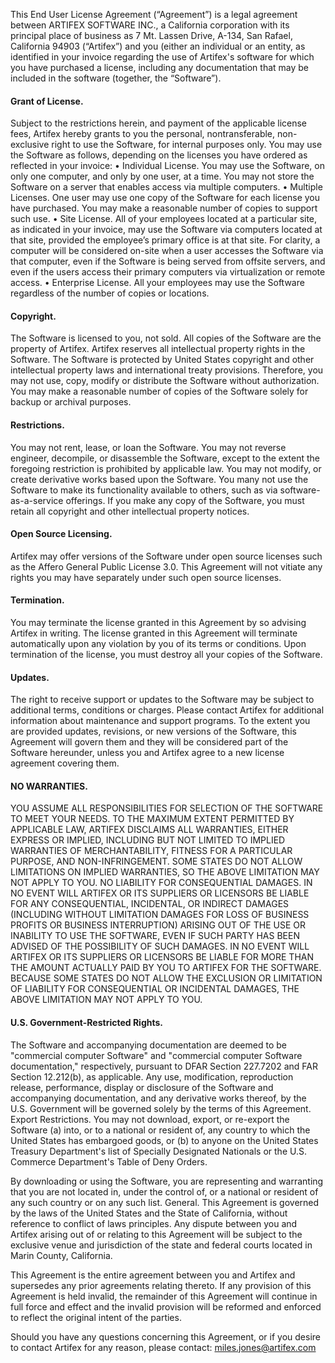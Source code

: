 This End User License Agreement (“Agreement”) is a legal agreement between ARTIFEX SOFTWARE INC., a California corporation with its principal place of business as 7 Mt. Lassen Drive, A-134, San Rafael, California 94903 (“Artifex”) and you (either an individual or an entity, as identified in your invoice regarding the use of Artifex's software for which you have purchased a license, including any documentation that may be included in the software (together, the “Software”). 

#### Grant of License. 
Subject to the restrictions herein, and payment of the applicable license fees, Artifex hereby grants to you the personal, nontransferable, non-exclusive right to use the Software, for internal purposes only. You may use the Software as follows, depending on the licenses you have ordered as reflected in your invoice: 
• Individual License. You may use the Software, on only one computer, and only by one user, at a time. You may not store the Software on a server that enables access via multiple computers. 
• Multiple Licenses. One user may use one copy of the Software for each license you have purchased. You may make a reasonable number of copies to support such use. 
• Site License. All of your employees located at a particular site, as indicated in your invoice, may use the Software via computers located at that site, provided the employee’s primary office is at that site. For clarity, a computer will be considered on-site when a user accesses the Software via that computer, even if the Software is being served from offsite servers, and even if the users access their primary computers via virtualization or remote access. 
• Enterprise License. All your employees may use the Software regardless of the number of copies or locations. 

#### Copyright. 
The Software is licensed to you, not sold. All copies of the Software are the property of Artifex. Artifex reserves all intellectual property rights in the Software. The Software is protected by United States copyright and other intellectual property laws and international treaty provisions. Therefore, you may not use, copy, modify or distribute the Software without authorization. You may make a reasonable number of copies of the Software solely for backup or archival purposes. 

#### Restrictions. 
You may not rent, lease, or loan the Software. You may not reverse engineer, decompile, or disassemble the Software, except to the extent the foregoing restriction is prohibited by applicable law. You may not modify, or create derivative works based upon the Software. You many not use the Software to make its functionality available to others, such as via software-as-a-service offerings. If you make any copy of the Software, you must retain all copyright and other intellectual property notices. 

#### Open Source Licensing. 
Artifex may offer versions of the Software under open source licenses such as the Affero General Public License 3.0. This Agreement will not vitiate any rights you may have separately under such open source licenses. 

#### Termination. 
You may terminate the license granted in this Agreement by so advising Artifex in writing. The license granted in this Agreement will terminate automatically upon any violation by you of its terms or conditions. Upon termination of the license, you must destroy all your copies of the Software. 

#### Updates. 
The right to receive support or updates to the Software may be subject to additional terms, conditions or charges. Please contact Artifex for additional information about maintenance and support programs. To the extent you are provided updates, revisions, or new versions of the Software, this Agreement will govern them and they will be considered part of the Software hereunder, unless you and Artifex agree to a new license agreement covering them. 

#### NO WARRANTIES. 
YOU ASSUME ALL RESPONSIBILITIES FOR SELECTION OF THE SOFTWARE TO MEET YOUR NEEDS. TO THE MAXIMUM EXTENT PERMITTED BY APPLICABLE LAW, ARTIFEX DISCLAIMS ALL WARRANTIES, EITHER EXPRESS OR IMPLIED, INCLUDING BUT NOT LIMITED TO IMPLIED WARRANTIES OF MERCHANTABILITY, FITNESS FOR A PARTICULAR PURPOSE, AND NON-INFRINGEMENT. SOME STATES DO NOT ALLOW LIMITATIONS ON IMPLIED WARRANTIES, SO THE ABOVE LIMITATION MAY NOT APPLY TO YOU. NO LIABILITY FOR CONSEQUENTIAL DAMAGES. IN NO EVENT WILL ARTIFEX OR ITS SUPPLIERS OR LICENSORS BE LIABLE FOR ANY CONSEQUENTIAL, INCIDENTAL, OR INDIRECT DAMAGES (INCLUDING WITHOUT LIMITATION DAMAGES FOR LOSS OF BUSINESS PROFITS OR BUSINESS INTERRUPTION) ARISING OUT OF THE USE OR INABILITY TO USE THE SOFTWARE, EVEN IF SUCH PARTY HAS BEEN ADVISED OF THE POSSIBILITY OF SUCH DAMAGES. IN NO EVENT WILL ARTIFEX OR ITS SUPPLIERS OR LICENSORS BE LIABLE FOR MORE THAN THE AMOUNT ACTUALLY PAID BY YOU TO ARTIFEX FOR THE SOFTWARE. BECAUSE SOME STATES DO NOT ALLOW THE EXCLUSION OR LIMITATION OF LIABILITY FOR CONSEQUENTIAL OR INCIDENTAL DAMAGES, THE ABOVE LIMITATION MAY NOT APPLY TO YOU. 

#### U.S. Government-Restricted Rights. 
The Software and accompanying documentation are deemed to be "commercial computer Software" and "commercial computer Software documentation," respectively, pursuant to DFAR Section 227.7202 and FAR Section 12.212(b), as applicable. Any use, modification, reproduction release, performance, display or disclosure of the Software and accompanying documentation, and any derivative works thereof, by the U.S. Government will be governed solely by the terms of this Agreement. Export Restrictions. You may not download, export, or re-export the Software (a) into, or to a national or resident of, any country to which the United States has embargoed goods, or (b) to anyone on the United States Treasury Department's list of Specially Designated Nationals or the U.S. Commerce Department's Table of Deny Orders. 

By downloading or using the Software, you are representing and warranting that you are not located in, under the control of, or a national or resident of any such country or on any such list. General. This Agreement is governed by the laws of the United States and the State of California, without reference to conflict of laws principles. Any dispute between you and Artifex arising out of or relating to this Agreement will be subject to the exclusive venue and jurisdiction of the state and federal courts located in Marin County, California. 

This Agreement is the entire agreement between you and Artifex and supersedes any prior agreements relating thereto. If any provision of this Agreement is held invalid, the remainder of this Agreement will continue in full force and effect and the invalid provision will be reformed and enforced to reflect the original intent of the parties. 

Should you have any questions concerning this Agreement, or if you desire to contact Artifex for any reason, please contact: miles.jones@artifex.com 
